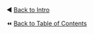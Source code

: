 
:arrow_backward: [Back to Intro](./Intro.md) <!-- BackOne -->

:rewind: [Back to Table of Contents](../README.md) <!-- BackToC -->
